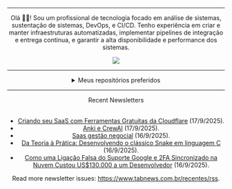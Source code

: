<div align="center">
<hr>
<p>Olá 👋🏾! Sou um profissional de tecnologia focado em análise de sistemas, sustentação de sistemas, DevOps, e CI/CD. Tenho experiência em criar e manter infraestruturas automatizadas, implementar pipelines de integração e entrega contínua, e garantir a alta disponibilidade e performance dos sistemas.</p>
  <img src="https://media.giphy.com/media/yAGIvCiwPJn5C/giphy.gif">
<hr>
  <details>
  <summary>Meus repositórios preferidos</summary>
  <br />
  Alguns dos meus melhores repositórios:
  <br />
<br />
  <ul><li><a href=https://github.com/commitgeist/aluratube target="_blank" rel="noopener noreferrer">commitgeist/aluratube</a> (<b>0</b> ✨ and <b>0</b> 🍴): Aluratube - Desenvolvido durante a imersão React da Alura no final de 2022</li><li><a href=https://github.com/commitgeist/nlw-ia target="_blank" rel="noopener noreferrer">commitgeist/nlw-ia</a> (<b>0</b> ✨ and <b>0</b> 🍴): Projeto desenvolvido durante a NLW IA - Usando a API da OPENAI</li><li><a href=https://github.com/commitgeist/nlw-journey-ia target="_blank" rel="noopener noreferrer">commitgeist/nlw-journey-ia</a> (<b>0</b> ✨ and <b>0</b> 🍴): NLW IA - Agent de viagens usando python + langchain + GPT</li>
<li>More coming soon :).</li>
</ul>
  </details>
  <hr/>
    <summary>Recent Newsletters</summary>
  <br />
  <ul>
    <li><a href=https://www.tabnews.com.br/gmasson/criando-seu-saas-com-ferramentas-gratuitas-da-cloudflare target="_blank" rel="noopener noreferrer">Criando seu SaaS com Ferramentas Gratuitas da Cloudflare</a> (17/9/2025).</li><li><a href=https://www.tabnews.com.br/mayconvm/anki-e-crewai target="_blank" rel="noopener noreferrer">Anki e CrewAI</a> (17/9/2025).</li><li><a href=https://www.tabnews.com.br/ederfilardi/saas-gestao-negocial target="_blank" rel="noopener noreferrer">Saas gestão negocial</a> (16/9/2025).</li><li><a href=https://www.tabnews.com.br/Kevincroos/da-teoria-a-pratica-desenvolvendo-o-classico-snake-em-linguagem-c target="_blank" rel="noopener noreferrer">Da Teoria à Prática: Desenvolvendo o clássico Snake em linguagem C</a> (16/9/2025).</li><li><a href=https://www.tabnews.com.br/MrPunkDaSilva/como-uma-ligacao-falsa-do-suporte-google-e-2fa-sincronizado-na-nuvem-custou-us130-000-a-um-desenvolvedor target="_blank" rel="noopener noreferrer">Como uma Ligação Falsa do Suporte Google e 2FA Sincronizado na Nuvem Custou US$130.000 a um Desenvolvedor</a> (16/9/2025).</li>
  </ul>
<p>Read more newsletter issues: <a href="https://www.tabnews.com.br/recentes/rss">https://www.tabnews.com.br/recentes/rss</a>.</p>
  </details>
